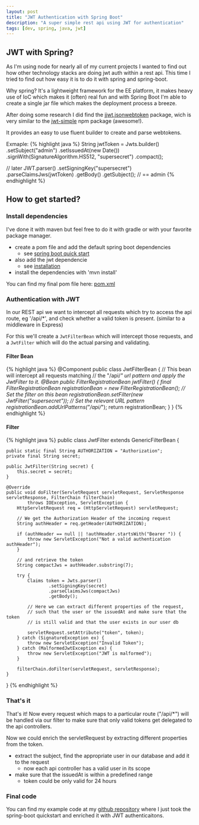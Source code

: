 ```yaml
---
layout: post
title: "JWT Authentication with Spring Boot"
description: "A super simple rest api using JWT for authentication"
tags: [dev, spring, java, jwt]
---
```


## JWT with Spring?

As I'm using node for nearly all of my current projects I wanted to find out how other technology stacks are doing jwt auth within a rest api. This time I tried to find out how easy it is to do it with spring and spring-boot.

Why spring? It's a lightweight framework for the EE platform, it makes heavy use of IoC which makes it (often) real fun and with Spring Boot I'm able to create a single jar file which makes the deployment process a breeze.

After doing some research I did find the [jjwt.jsonwebtoken](https://github.com/jwtk/jjwt) package, wich is very similar to the [jwt-simple](https://www.npmjs.com/package/jwt-simple) npm package (awesome!).

It provides an easy to use fluent builder to create and parse webtokens.

Exmaple:
{% highlight java %}
String jwtToken = Jwts.builder()
  .setSubject("admin")
  .setIssuedAt(new Date())
  .signWith(SignatureAlgorithm.HS512, "supersecret")
  .compact();

// later
JWT.parser()
  .setSigningKey("supersecret")
  .parseClaimsJws(jwtToken)
  .getBody()
  .getSubject(); // == admin
{% endhighlight %}

## How to get started?

### Install dependencies

I've done it with maven but feel free to do it with gradle or with your favorite package manager.

- create a pom file and add the default spring boot dependencies
  - see [spring boot quick start](https://projects.spring.io/spring-boot/#quick-start)
- also add the jwt dependencie
  - see [installation](https://github.com/jwtk/jjwt#installation)
- install the dependencies with 'mvn install'

You can find my final pom file here: [pom.xml](https://github.com/asndev/springboot-jwt-rest/blob/master/pom.xml)

### Authentication with JWT

In our REST api we want to intercept all requests which try to access the api route, eg '/api/*', and check whether a valid token is present. (similar to a middleware in Express)

For this we'll create a `JwtFilterBean` which will intercept those requests, and a `JwtFilter` which will do the actual parsing and validating.

#### Filter Bean
{% highlight java %}
@Component
public class JwtFilterBean {
    // This bean will intercept all requests matching
    // the "/api/*" url pattern and apply the JwtFilter to it.
    @Bean
    public FilterRegistrationBean jwtFilter() {
        final FilterRegistrationBean registrationBean = new FilterRegistrationBean();
        // Set the filter on this bean
        registrationBean.setFilter(new JwtFilter("supersecret"));
        // Set the relevant URL pattern
        registrationBean.addUrlPatterns("/api/*");
        return registrationBean;
    }
}
{% endhighlight %}

#### Filter
{% highlight java %}
public class JwtFilter extends GenericFilterBean {

    public static final String AUTHORIZATION = "Authorization";
    private final String secret;

    public JwtFilter(String secret) {
        this.secret = secret;
    }

    @Override
    public void doFilter(ServletRequest servletRequest, ServletResponse servletResponse, FilterChain filterChain)
            throws IOException, ServletException {
        HttpServletRequest req = (HttpServletRequest) servletRequest;

        // We get the Authorization Header of the incoming request
        String authHeader = req.getHeader(AUTHORIZATION);

        if (authHeader == null || !authHeader.startsWith("Bearer ")) {
            throw new ServletException("Not a valid authentication authHeader");
        }

        // and retrieve the token
        String compactJws = authHeader.substring(7);

        try {
            Claims token = Jwts.parser()
                    .setSigningKey(secret)
                    .parseClaimsJws(compactJws)
                    .getBody();

            // Here we can extract different properties of the request,
            // such that the user or the issuedAt and make sure that the token
            // is still valid and that the user exists in our user db

            servletRequest.setAttribute("token", token);
        } catch (SignatureException ex) {
            throw new ServletException("Invalid Token");
        } catch (MalformedJwtException ex) {
            throw new ServletException("JWT is malformed");
        }

        filterChain.doFilter(servletRequest, servletResponse);
    }
}
{% endhighlight %}


### That's it

That's it! Now every request which maps to a particular route ("/api/*") will be handled via our filter to make sure that only valid tokens get delegated to the api controllers.

Now we could enrich the servletRequest by extracting different properties from the token.

- extract the subject, find the appropriate user in our database and add it to the request
  - now each api controller has a valid user in its scope
- make sure that the issuedAt is within a predefined range
  - token could be only valid for 24 hours


### Final code

You can find my example code at my [github repository](https://github.com/asndev/springboot-jwt-rest) where I just took the spring-boot quickstart and enriched it with JWT authenticaitons.
